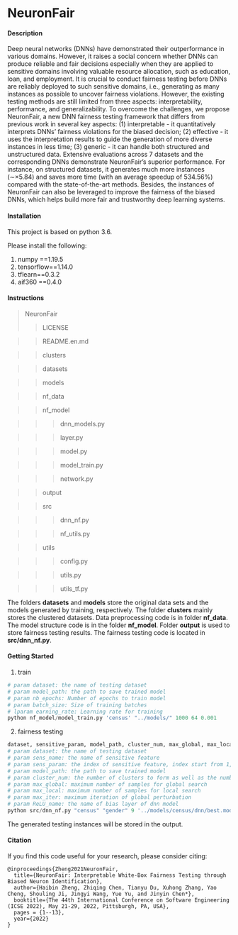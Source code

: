 # NeuronFair

#### Description

Deep neural networks (DNNs) have demonstrated their outperformance in various domains. However, it raises a social concern whether DNNs can produce reliable and fair decisions especially when they are applied to sensitive domains involving valuable resource allocation, such as education, loan, and employment. It is crucial to conduct fairness testing before DNNs are reliably deployed to such sensitive domains, i.e., generating as many instances as possible to uncover fairness violations. However, the existing testing methods are still limited from three aspects: interpretability, performance, and generalizability. To overcome the challenges, we propose NeuronFair, a new DNN fairness testing framework that differs from previous work in several key aspects: (1) interpretable - it quantitatively interprets DNNs’ fairness violations for the biased decision; (2) effective - it uses the interpretation results to guide the generation of more diverse instances in less time; (3) generic - it can handle both structured and unstructured data. Extensive evaluations across 7 datasets and the corresponding DNNs demonstrate NeuronFair’s superior performance. For instance, on structured datasets, it generates much more instances (∼×5.84) and saves more time (with an average speedup of 534.56%) compared with the state-of-the-art methods. Besides, the instances of NeuronFair can also be leveraged to improve the fairness of the biased DNNs, which helps build more fair and trustworthy deep learning systems. 

#### Installation

This project is based on python 3.6. 

Please install the following:

1.  numpy ==1.19.5
2.  tensorflow==1.14.0
3.  tflearn==0.3.2
4.  aif360 ==0.4.0

#### Instructions
>NeuronFair
>>LICENSE

>>README.en.md

>>clusters

>>datasets

>>models

>>nf_data

>>nf_model

>>>dnn_models.py

>>>layer.py

>>> model.py

>>>model_train.py

>>>network.py

>>output

>>src

>>>dnn_nf.py

>>>nf_utils.py

>>utils

>>>config.py

>>>utils.py

>>>utils_tf.py

The folders **datasets** and **models** store the original data sets and the models generated by training, respectively. The folder **clusters** mainly stores the clustered datasets. Data preprocessing code is in folder **nf_data**. The model structure code is in the folder **nf_model**. Folder **output** is used to store fairness testing results. The fairness testing code is located in **src/dnn_nf.py**.

#### Getting Started

1.  train

```python
# param dataset: the name of testing dataset
# param model_path: the path to save trained model
# param nb_epochs: Number of epochs to train model
# param batch_size: Size of training batches
# lparam earning_rate: Learning rate for training
python nf_model/model_train.py 'census' "../models/" 1000 64 0.001
```

2.  fairness testing
```python
dataset, sensitive_param, model_path, cluster_num, max_global, max_local, max_iter, ReLU_name
# param dataset: the name of testing dataset
# param sens_name: the name of sensitive feature 
# param sens_param: the index of sensitive feature, index start from 1, 9 for gender, 8 for race
# param model_path: the path to save trained model
# param cluster_num: the number of clusters to form as well as the number of centroids to generate
# param max_global: maximum number of samples for global search 
# param max_local: maximum number of samples for local search
# param max_iter: maximum iteration of global perturbation
# param ReLU_name: the name of bias layer of dnn model
python src/dnn_nf.py "census" "gender" 9 '../models/census/dnn/best.model' 4 1000 1000 40 "ReLU5"
```

The generated testing instances will be stored in the output.

#### Citation

If you find this code useful for your research, please consider citing:

```
@inproceedings{Zheng2021NeuronFair,
  title={NeuronFair: Interpretable White-Box Fairness Testing through Biased Neuron Identification},
  author={Haibin Zheng, Zhiqing Chen, Tianyu Du, Xuhong Zhang, Yao Cheng, Shouling Ji, Jingyi Wang, Yue Yu, and Jinyin Chen*},
  booktitle={The 44th International Conference on Software Engineering (ICSE 2022), May 21-29, 2022, Pittsburgh, PA, USA},
  pages = {1--13},
  year={2022}
}
```

